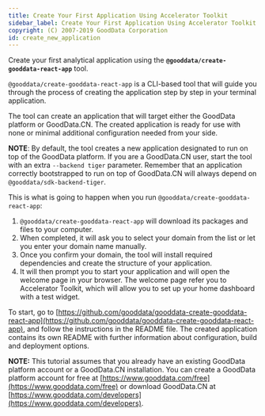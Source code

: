 ```yaml
---
title: Create Your First Application Using Accelerator Toolkit
sidebar_label: Create Your First Application Using Accelerator Toolkit
copyright: (C) 2007-2019 GoodData Corporation
id: create_new_application
---
```


Create your first analytical application using the **`@gooddata/create-gooddata-react-app`** tool.

`@gooddata/create-gooddata-react-app` is a CLI-based tool that will guide you through the process of creating the application
step by step in your terminal application.

The tool can create an application that will target either the GoodData platform or GoodData.CN.
The created application is ready for use with none or minimal additional configuration needed from your side.

**NOTE**: By default, the tool creates a new application designated to run on top of the GoodData platform. If you are a
GoodData.CN user, start the tool with an extra `--backend tiger` parameter. Remember that an application correctly
bootstrapped to run on top of GoodData.CN will always depend on `@gooddata/sdk-backend-tiger`.

This is what is going to happen when you run `@gooddata/create-gooddata-react-app`:

1. `@gooddata/create-gooddata-react-app` will download its packages and files to your computer.
2. When completed, it will ask you to select your domain from the list or let you enter your domain name manually.
3. Once you confirm your domain, the tool will install required dependencies and create the structure of your application.
4. It will then prompt you to start your application and will open the welcome page in your browser. The welcome page refer you to Accelerator Toolkit, which will allow you to set up your home dashboard with a test widget.

To start, go to [https://github.com/gooddata/gooddata-create-gooddata-react-app](https://github.com/gooddata/gooddata-create-gooddata-react-app), and follow the instructions in the README file.
The created application contains its own README with further information about configuration, build and deployment options.

**NOTE:** This tutorial assumes that you already have an existing GoodData platform account or a GoodData.CN installation.
You can create a GoodData platform account for free at [https://www.gooddata.com/free](https://www.gooddata.com/free) or download
GoodData.CN at [https://www.gooddata.com/developers](https://www.gooddata.com/developers).
